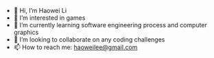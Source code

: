 - 👋 Hi, I’m Haowei Li
- 👀 I’m interested in games
- 🌱 I’m currently learning software engineering process and computer graphics
- 💞️ I’m looking to collaborate on any coding challenges
- 📫 How to reach me: haoweilee@gmail.com
